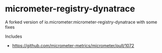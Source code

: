 # micrometer-registry-dynatrace
A forked version of io.micrometer:micrometer-registry-dynatrace with some fixes

Includes
* https://github.com/micrometer-metrics/micrometer/pull/1072
